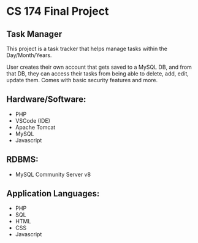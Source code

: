 # CS 174 Final Project

## Task Manager
This project is a task tracker that helps manage tasks within the Day/Month/Years.

User creates their own account that gets saved to a MySQL DB, and from that DB, they can access their tasks from being able to delete, add, edit, update them. Comes with basic security features and more.


## Hardware/Software:
+ PHP
+ VSCode (IDE)
+ Apache Tomcat
+ MySQL 
+ Javascript

## RDBMS:
+ MySQL Community Server v8

## Application Languages:
+ PHP
+ SQL
+ HTML
+ CSS
+ Javascript
